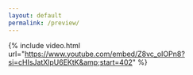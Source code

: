 ```yaml
---
layout: default
permalink: /preview/
---
```


{% include video.html url="https://www.youtube.com/embed/Z8vc_oIOPn8?si=cHIsJatXlpU6EKtK&amp;start=402" %}
